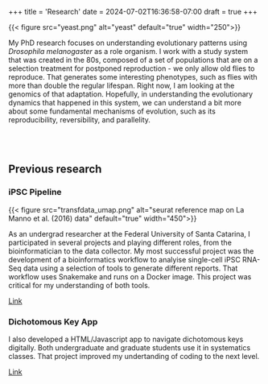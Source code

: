 +++
title = 'Research'
date = 2024-07-02T16:36:58-07:00
draft = true
+++

{{< figure src="yeast.png" alt="yeast" default="true" width="250">}}

My PhD research focuses on understanding evolutionary patterns using *Drosophila melanogaster* as a role organism. I work with a study system that was created in the 80s, composed of a set of populations that are on a selection treatment for postponed reproduction - we only allow old flies to reproduce. That generates some interesting phenotypes, such as flies with more than double the regular lifespan. Right now, I am looking at the genomics of that adaptation. Hopefully, in understanding the evolutionary dynamics that happened in this system, we can understand a bit more about some fundamental mechanisms of evolution, such as its reproducibility, reversibility, and parallelity.

<br>
<br>

## Previous research

### iPSC Pipeline

{{< figure src="transfdata_umap.png" alt="seurat reference map on La Manno et al. (2016) data" default="true" width="450">}}

As an undergrad researcher at the Federal University of Santa Catarina, I participated in several projects and playing different roles, from the bioinformatician to the data collector. My most successful project was the development of a bioinformatics workflow to analyise single-cell iPSC RNA-Seq data using a selection of tools to generate different reports. That workflow uses Snakemake and runs on a Docker image. This project was critical for my understanding of both tools.

[Link](https://github.com/gacrestani/iPSC-Pipeline)


### Dichotomous Key App
I also developed a HTML/Javascript app to navigate dichotomous keys digitally. Both undergraduate and graduate students use it in systematics classes. That project improved my undertanding of coding to the next level.

[Link](https://github.com/gacrestani/chave_dicotomica)
